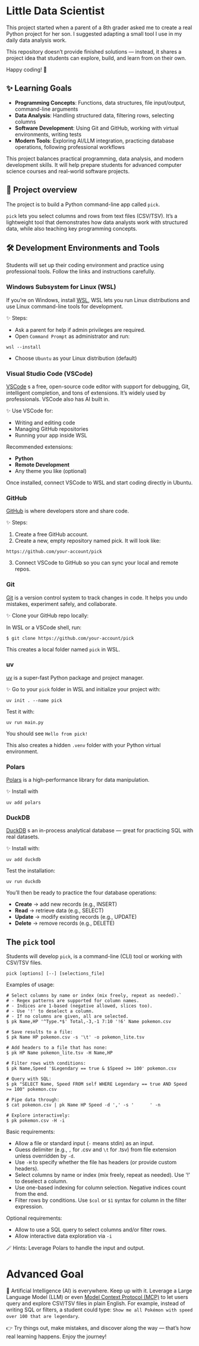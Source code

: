 # Little Data Scientist
This project started when a parent of a 8th grader asked me to create a real Python project for her son. I suggested adapting a small tool I use in my daily data analysis work.

This repository doesn’t provide finished solutions — instead, it shares a project idea that students can explore, build, and learn from on their own.

Happy coding! 🚀


## ✨ Learning Goals
- **Programming Concepts**: Functions, data structures, file input/output, command-line arguments
- **Data Analysis**: Handling structured data, filtering rows, selecting columns
- **Software Development**: Using Git and GitHub, working with virtual environments, writing tests
- **Modern Tools**: Exploring AI/LLM integration, practicing database operations, following professional workflows

This project balances practical programming, data analysis, and modern development skills. It will help prepare students for advanced computer science courses and real-world software projects.


## 📖 Project overview
The project is to build a Python command-line app called `pick`.

`pick` lets you select columns and rows from text files (CSV/TSV). It’s a lightweight tool that demonstrates how data analysts work with structured data, while also teaching key programming concepts.


## 🛠 Development Environments and Tools
Students will set up their coding environment and practice using professional tools. Follow the links and instructions carefully.


### Windows Subsystem for Linux (WSL)
If you’re on Windows, install [WSL](https://learn.microsoft.com/en-us/windows/wsl/about), WSL lets you run Linux distributions and use Linux command-line tools for development.

✨ Steps:
- Ask a parent for help if admin privileges are required.
- Open `Command Prompt` as administrator and run:
```
wsl --install
```
- Choose `Ubuntu` as your Linux distribution (default)
  

### Visual Studio Code (VSCode)
[VSCode](https://code.visualstudio.com/) s a free, open-source code editor with support for debugging, Git, intelligent completion, and tons of extensions. It’s widely used by professionals. VSCode also has AI built in.

✨ Use VSCode for:
- Writing and editing code
- Managing GitHub repositories
- Running your app inside WSL

Recommended extensions:
- **Python**
- **Remote Development**
- Any theme you like (optional)

Once installed, connect VSCode to WSL and start coding directly in Ubuntu.


### GitHub
[GitHub](https://github.com/) is where developers store and share code.

✨ Steps:
1. Create a free GitHub account.
2. Create a new, empty repository named pick. It will look like:
```
https://github.com/your-account/pick
```
3. Connect VSCode to GitHub so you can sync your local and remote repos.


### Git
[Git](https://git-scm.com/) is a version control system to track changes in code. It helps you undo mistakes, experiment safely, and collaborate.

✨ Clone your GitHub repo locally:

In WSL or a VSCode shell, run:
```
$ git clone https://github.com/your-account/pick
```

This creates a local folder named `pick` in WSL.


### uv
[uv](https://docs.astral.sh/uv/) is a super-fast Python package and project manager.

✨ Go to your `pick` folder in WSL and initialize your project with:
```
uv init . --name pick
```

Test it with:
```
uv run main.py
```

You should see `Hello from pick!`

This also creates a hidden `.venv` folder with your Python virtual environment.

### Polars
[Polars](https://pola.rs/) is a high-performance library for data manipulation.

✨ Install with
```
uv add polars
```

### DuckDB
[DuckDB](https://duckdb.org/) s an in-process analytical database — great for practicing SQL with real datasets.

✨ Install with:
```
uv add duckdb
```

Test the installation:
```
uv run duckdb
```

You’ll then be ready to practice the four database operations:
- **Create** → add new records (e.g., INSERT)
- **Read** → retrieve data (e.g., SELECT)
- **Update** → modify existing records (e.g., UPDATE)
- **Delete** → remove records (e.g., DELETE)


## The `pick` tool
Students will develop `pick`, is a command-line (CLI) tool or working with CSV/TSV files.
```
pick [options] [--] [selections_file]
```

Examples of usage:
```
# Select columns by name or index (mix freely, repeat as needed).`
# - Regex patterns are supported for column names.
# - Indices are 1-based (negative allowed, slices too).
# - Use '!' to deselect a column.
# - If no columns are given, all are selected.
$ pk Name,HP '^Type.*$' Total,-3,-1 7:10 '!6' Name pokemon.csv

# Save results to a file:
$ pk Name HP pokemon.csv -s '\t' -o pokemon_lite.tsv

# Add headers to a file that has none:
$ pk HP Name pokemon_lite.tsv -H Name,HP

# Filter rows with conditions:
$ pk Name,Speed '$Legendary == true & $Speed >= 100' pokemon.csv

# Query with SQL:
$ pk "SELECT Name, Speed FROM self WHERE Legendary == true AND Speed >= 100" pokemon.csv

# Pipe data through:
$ cat pokemon.csv | pk Name HP Speed -d ',' -s '      ' -n

# Explore interactively:
$ pk pokemon.csv -H -i
```

Basic requirements:
- Allow a file or standard input (`-` means stdin) as an input.
- Guess delimiter (e.g., `,` for .csv and `\t` for .tsv) from file extension unless overridden by `-d`.
- Use `-H` to specify whether the file has headers (or provide custom headers).
- Select columns by name or index (mix freely, repeat as needed). Use '!' to deselect a column.
- Use one-based indexing for column selection. Negative indices count from the end.
- Filter rows by conditions. Use `$col` or `$1` syntax for column in the filter expression.

Optional requirements:
- Allow to use a SQL query to select columns and/or filter rows.
- Allow interactive data exploration via `-i`

🪄 Hints: Leverage Polars to handle the input and output.


# Advanced Goal
🤖 Artificial Intelligence (AI) is everywhere. Keep up with it. Leverage a Large Language Model (LLM) or even [Model Context Protocol (MCP)](https://modelcontextprotocol.io/docs/getting-started/intro) to let users query and explore CSV/TSV files in plain English. For example, instead of writing SQL or filters, a student could type: `Show me all Pokémon with speed over 100 that are legendary`.

👉 Try things out, make mistakes, and discover along the way — that’s how real learning happens. Enjoy the journey!
